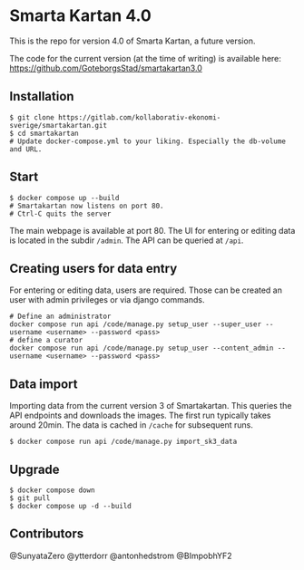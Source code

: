 # Smarta Kartan 4.0

This is the repo for version 4.0 of Smarta Kartan, a future version.

The code for the current version (at the time of writing) is available here:
https://github.com/GoteborgsStad/smartakartan3.0


## Installation

```
$ git clone https://gitlab.com/kollaborativ-ekonomi-sverige/smartakartan.git
$ cd smartakartan
# Update docker-compose.yml to your liking. Especially the db-volume and URL.
```

## Start
```
$ docker compose up --build
# Smartakartan now listens on port 80.
# Ctrl-C quits the server
```
The main webpage is available at port 80.
The UI for entering or editing data is located in the subdir `/admin`.
The API can be queried at `/api`.

## Creating users for data entry
For entering or editing data, users are required.
Those can be created an user with admin privileges or via django commands.
```
# Define an administrator
docker compose run api /code/manage.py setup_user --super_user --username <username> --password <pass>
# define a curator
docker compose run api /code/manage.py setup_user --content_admin --username <username> --password <pass>
```

## Data import
Importing data from the current version 3 of Smartakartan.
This queries the API endpoints and downloads the images.
The first run typically takes around 20min.
The data is cached in `/cache` for subsequent runs.
```
$ docker compose run api /code/manage.py import_sk3_data
```

## Upgrade
```
$ docker compose down
$ git pull
$ docker compose up -d --build
```
## Contributors
@SunyataZero
@ytterdorr
@antonhedstrom
@BImpobhYF2
